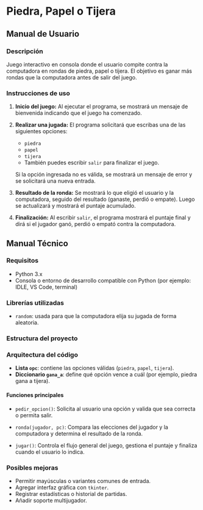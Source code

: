 # Piedra, Papel o Tijera

## Manual de Usuario

### Descripción

Juego interactivo en consola donde el usuario compite contra la computadora en rondas de piedra, papel o tijera. El objetivo es ganar más rondas que la computadora antes de salir del juego.

### Instrucciones de uso

1. **Inicio del juego:**
   Al ejecutar el programa, se mostrará un mensaje de bienvenida indicando que el juego ha comenzado.

2. **Realizar una jugada:**
   El programa solicitará que escribas una de las siguientes opciones:
   - `piedra`
   - `papel`
   - `tijera`
   - También puedes escribir `salir` para finalizar el juego.

   Si la opción ingresada no es válida, se mostrará un mensaje de error y se solicitará una nueva entrada.

3. **Resultado de la ronda:**
   Se mostrará lo que eligió el usuario y la computadora, seguido del resultado (ganaste, perdió o empate). Luego se actualizará y mostrará el puntaje acumulado.

4. **Finalización:**
   Al escribir `salir`, el programa mostrará el puntaje final y dirá si el jugador ganó, perdió o empató contra la computadora.

## Manual Técnico

### Requisitos

- Python 3.x
- Consola o entorno de desarrollo compatible con Python (por ejemplo: IDLE, VS Code, terminal)

### Librerías utilizadas

- `random`: usada para que la computadora elija su jugada de forma aleatoria.

### Estructura del proyecto


### Arquitectura del código

- **Lista `opc`**: contiene las opciones válidas (`piedra`, `papel`, `tijera`).
- **Diccionario `gana_a`**: define qué opción vence a cuál (por ejemplo, piedra gana a tijera).

#### Funciones principales

- `pedir_opcion()`:
  Solicita al usuario una opción y valida que sea correcta o permita salir.

- `ronda(jugador, pc)`:
  Compara las elecciones del jugador y la computadora y determina el resultado de la ronda.

- `jugar()`:
  Controla el flujo general del juego, gestiona el puntaje y finaliza cuando el usuario lo indica.

### Posibles mejoras

- Permitir mayúsculas o variantes comunes de entrada.
- Agregar interfaz gráfica con `tkinter`.
- Registrar estadísticas o historial de partidas.
- Añadir soporte multijugador.
